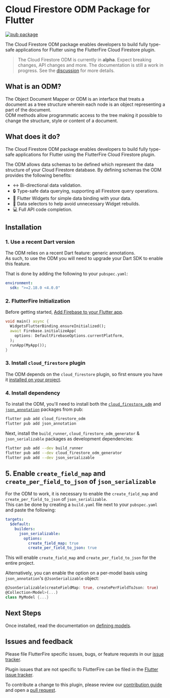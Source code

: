 # Cloud Firestore ODM Package for Flutter

[![pub package](https://img.shields.io/pub/v/cloud_firestore_odm.svg)](https://pub.dev/packages/cloud_firestore_odm)

The Cloud Firestore ODM package enables developers to build fully type-safe applications for Flutter using the FlutterFire Cloud Firestore plugin.

> The Cloud Firestore ODM is currently in **alpha**. Expect breaking changes, API changes and more. The documentation is still a work in progress. See the [discussion](https://github.com/firebase/flutterfire/discussions/7475) for more details.

## What is an ODM?

The Object Document Mapper or ODM is an interface that treats a document as a tree structure wherein each node is an object representing a part of the document.  
ODM methods allow programmatic access to the tree making it possible to change the structure, style or content of a document.

## What does it do?

The Cloud Firestore ODM package enables developers to build fully type-safe applications for Flutter using the FlutterFire Cloud Firestore plugin.

The ODM allows data schemas to be defined which represent the data structure of your Cloud Firestore database. By defining schemas the ODM provides the following benefits:

- ↔️ Bi-directional data validation.
- 🔒 Type-safe data querying, supporting all Firestore query operations.
- 🔄 Flutter Widgets for simple data binding with your data.
- 🎯 Data selectors to help avoid unnecessary Widget rebuilds.
- 💻 Full API code completion.

## Installation

### 1. Use a recent Dart version

The ODM relies on a recent Dart feature: generic annotations.  
As such, to use the ODM you will need to upgrade your Dart SDK to enable this feature.

That is done by adding the following to your `pubspec.yaml`:

```yaml
environment:
  sdk: ">=2.18.0 <4.0.0"
```

### 2. FlutterFire Initialization

Before getting started, [Add Firebase to your Flutter app](https://firebase.google.com/docs/flutter/setup).

```dart
void main() async {
  WidgetsFlutterBinding.ensureInitialized();
  await Firebase.initializeApp(
    options: DefaultFirebaseOptions.currentPlatform,
  );
  runApp(MyApp());
}
```

### 3. Install `cloud_firestore` plugin

The ODM depends on the `cloud_firestore` plugin, so first ensure you have it
[installed on your project](https://firebase.google.com/docs/firestore/quickstart#dart).

### 4. Install dependency

To install the ODM, you'll need to install both the [`cloud_firestore_odm`](https://pub.dev/packages/cloud_firestore_odm) and [`json_annotation`](https://pub.dev/packages/json_annotation) packages
from pub:

```bash
flutter pub add cloud_firestore_odm
flutter pub add json_annotation
```

Next, install the `build_runner`, `cloud_firestore_odm_generator` & `json_serializable` packages as development dependencies:

```bash
flutter pub add --dev build_runner
flutter pub add --dev cloud_firestore_odm_generator
flutter pub add --dev json_serializable
```

## 5. Enable `create_field_map` and `create_per_field_to_json` of `json_serializable`

For the ODM to work, it is necessary to enable the `create_field_map` and `create_per_field_to_json` of `json_serializable`.  
This can be done by creating a `build.yaml` file next to your `pubspec.yaml` and
paste the following:

```yaml
targets:
  $default:
    builders:
      json_serializable:
        options:
          create_field_map: true
          create_per_field_to_json: true
```

This will enable `create_field_map` and `create_per_field_to_json` for the entire project.

Alternatively, you can enable the option on a per-model basis using `json_annotation`'s `@JsonSerializable` object:

```dart
@JsonSerializable(createFieldMap: true, createPerFieldToJson: true)
@Collection<Model>(...)
class MyModel {...}
```

## Next Steps

Once installed, read the documentation on [defining models](./doc/defining-models.md).

## Issues and feedback

Please file FlutterFire specific issues, bugs, or feature requests in our [issue tracker](https://github.com/firebaseextended/firestoreodm-flutter/issues/new).

Plugin issues that are not specific to FlutterFire can be filed in the [Flutter issue tracker](https://github.com/flutter/flutter/issues/new).

To contribute a change to this plugin,
please review our [contribution guide](https://github.com/firebaseextended/firestoreodm-flutter/blob/main/docs/contributing.md)
and open a [pull request](https://github.com/firebaseextended/firestoreodm-flutter/pulls).
